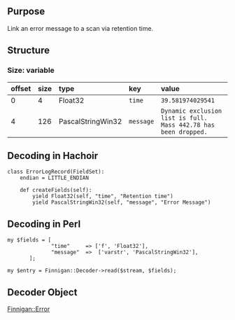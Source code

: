 ## Purpose ##

Link an error message to a scan via retention time.

## Structure ##

### Size: variable ###

| offset | size | type | key | value |
|:-------|:-----|:-----|:----|:------|
| 0 | 4 | Float32 | `time` | `39.581974029541` |
| 4 | 126 | PascalStringWin32 | `message` | `Dynamic exclusion list is full. Mass 442.78 has been dropped.` |

## Decoding in Hachoir ##

```
class ErrorLogRecord(FieldSet):
    endian = LITTLE_ENDIAN

    def createFields(self):
        yield Float32(self, "time", "Retention time")
        yield PascalStringWin32(self, "message", "Error Message")
```

## Decoding in Perl ##

```
my $fields = [
              "time"     => ['f', 'Float32'],
              "message"  =>  ['varstr', 'PascalStringWin32'],
       ];

my $entry = Finnigan::Decoder->read($stream, $fields);
```

## Decoder Object ##

[Finnigan::Error](FinniganError.md)